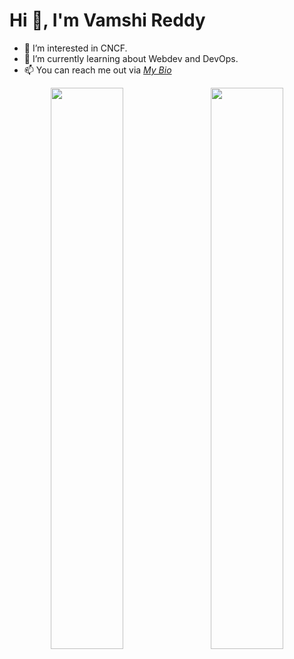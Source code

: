 # Hi 👋, I'm Vamshi Reddy
- 👀 I’m interested in CNCF.
- 🌱 I’m currently learning about Webdev and DevOps.
- 📫 You can reach me out via [*My Bio*](https://linktr.ee/vamshireddy02)

<!---
VamshiReddy02/VamshiReddy02 is a ✨ special ✨ repository because its `README.md` (this file) appears on your GitHub profile.
You can click the Preview link to take a look at your changes.
--->

<p align="center">
   <img width="48%" src="https://github-readme-stats.vercel.app/api?username=VamshiReddy02&show_icons=true&theme=tokyonight" />
   &ensp;
   <img width="48%" src="https://github-readme-streak-stats.herokuapp.com/?user=VamshiReddy02&theme=tokyonight" />
</p>

